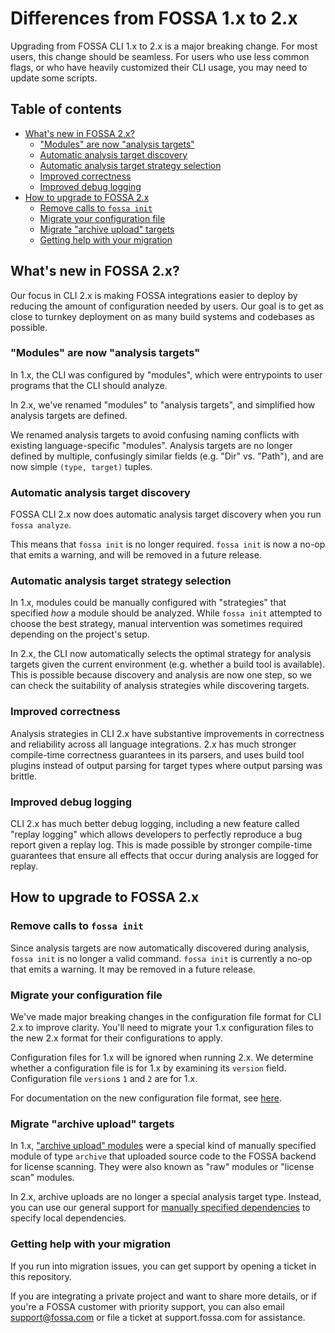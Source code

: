 # Differences from FOSSA 1.x to 2.x

Upgrading from FOSSA CLI 1.x to 2.x is a major breaking change. For most users, this change should be seamless. For users who use less common flags, or who have heavily customized their CLI usage, you may need to update some scripts.

## Table of contents <!-- omit in toc -->
- [What's new in FOSSA 2.x?](#whats-new-in-fossa-2x)
  - ["Modules" are now "analysis targets"](#modules-are-now-analysis-targets)
  - [Automatic analysis target discovery](#automatic-analysis-target-discovery)
  - [Automatic analysis target strategy selection](#automatic-analysis-target-strategy-selection)
  - [Improved correctness](#improved-correctness)
  - [Improved debug logging](#improved-debug-logging)
- [How to upgrade to FOSSA 2.x](#how-to-upgrade-to-fossa-2x)
  - [Remove calls to `fossa init`](#remove-calls-to-fossa-init)
  - [Migrate your configuration file](#migrate-your-configuration-file)
  - [Migrate "archive upload" targets](#migrate-archive-upload-targets)
  - [Getting help with your migration](#getting-help-with-your-migration)

## What's new in FOSSA 2.x?

Our focus in CLI 2.x is making FOSSA integrations easier to deploy by reducing the amount of configuration needed by users. Our goal is to get as close to turnkey deployment on as many build systems and codebases as possible.

### "Modules" are now "analysis targets"

In 1.x, the CLI was configured by "modules", which were entrypoints to user programs that the CLI should analyze.

In 2.x, we've renamed "modules" to "analysis targets", and simplified how analysis targets are defined.

We renamed analysis targets to avoid confusing naming conflicts with existing language-specific "modules". Analysis targets are no longer defined by multiple, confusingly similar fields (e.g. "Dir" vs. "Path"), and are now simple `(type, target)` tuples.

### Automatic analysis target discovery

FOSSA CLI 2.x now does automatic analysis target discovery when you run `fossa analyze`.

This means that `fossa init` is no longer required. `fossa init` is now a no-op that emits a warning, and will be removed in a future release.

### Automatic analysis target strategy selection

In 1.x, modules could be manually configured with "strategies" that specified _how_ a module should be analyzed. While `fossa init` attempted to choose the best strategy, manual intervention was sometimes required depending on the project's setup.

In 2.x, the CLI now automatically selects the optimal strategy for analysis targets given the current environment (e.g. whether a build tool is available). This is possible because discovery and analysis are now one step, so we can check the suitability of analysis strategies while discovering targets.

### Improved correctness

Analysis strategies in CLI 2.x have substantive improvements in correctness and reliability across all language integrations. 2.x has much stronger compile-time correctness guarantees in its parsers, and uses build tool plugins instead of output parsing for target types where output parsing was brittle.

### Improved debug logging

CLI 2.x has much better debug logging, including a new feature called "replay logging" which allows developers to perfectly reproduce a bug report given a replay log. This is made possible by stronger compile-time guarantees that ensure all effects that occur during analysis are logged for replay.

## How to upgrade to FOSSA 2.x

### Remove calls to `fossa init`

Since analysis targets are now automatically discovered during analysis, `fossa init` is no longer a valid command. `fossa init` is currently a no-op that emits a warning. It may be removed in a future release.

### Migrate your configuration file

We've made major breaking changes in the configuration file format for CLI 2.x to improve clarity. You'll need to migrate your 1.x configuration files to the new 2.x format for their configurations to apply.

Configuration files for 1.x will be ignored when running 2.x. We determine whether a configuration file is for 1.x by examining its `version` field. Configuration file `version`s `1` and `2` are for 1.x.

<!-- TODO: Write up configuration file field docs -->

For documentation on the new configuration file format, see [here](https://github.com/fossas/spectrometer/pull/220).

### Migrate "archive upload" targets

In 1.x, ["archive upload" modules](https://github.com/fossas/fossa-cli/blob/master/docs/integrations/archive.md#archive) were a special kind of manually specified module of type `archive` that uploaded source code to the FOSSA backend for license scanning. They were also known as "raw" modules or "license scan" modules.

In 2.x, archive uploads are no longer a special analysis target type. Instead, you can use our general support for [manually specified dependencies](https://github.com/fossas/spectrometer/blob/master/docs/userguide.md#license-scanning-local-dependencies) to specify local dependencies.

### Getting help with your migration

If you run into migration issues, you can get support by opening a ticket in this repository.

If you are integrating a private project and want to share more details, or if you're a FOSSA customer with priority support, you can also email support@fossa.com or file a ticket at support.fossa.com for assistance.
